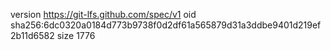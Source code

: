 version https://git-lfs.github.com/spec/v1
oid sha256:6dc0320a0184d773b9738f0d2df61a565879d31a3ddbe9401d219ef2b11d6582
size 1776
